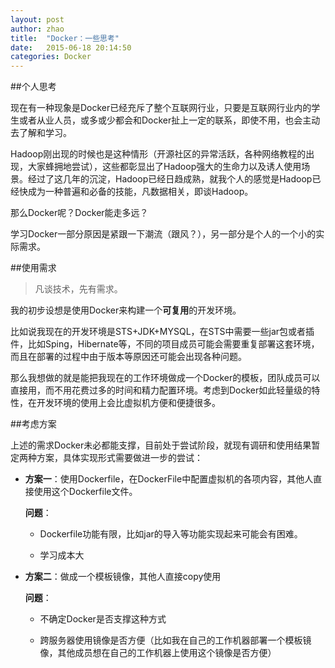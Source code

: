 ```yaml
---
layout: post
author: zhao
title:  "Docker：一些思考"
date:   2015-06-18 20:14:50
categories: Docker
---
```


##个人思考

现在有一种现象是Docker已经充斥了整个互联网行业，只要是互联网行业内的学生或者从业人员，或多或少都会和Docker扯上一定的联系，即使不用，也会主动去了解和学习。

Hadoop刚出现的时候也是这种情形（开源社区的异常活跃，各种网络教程的出现，大家蜂拥地尝试），这些都彰显出了Hadoop强大的生命力以及诱人使用场景。经过了这几年的沉淀，Hadoop已经日趋成熟，就我个人的感觉是Hadoop已经快成为一种普遍和必备的技能，凡数据相关，即谈Hadoop。

那么Docker呢？Docker能走多远？

学习Docker一部分原因是紧跟一下潮流（跟风？），另一部分是个人的一个小的实际需求。

##使用需求

>凡谈技术，先有需求。

我的初步设想是使用Docker来构建一个**可复用**的开发环境。

比如说我现在的开发环境是STS+JDK+MYSQL，在STS中需要一些jar包或者插件，比如Sping，Hibernate等，不同的项目成员可能会需要重复部署这套环境，而且在部署的过程中由于版本等原因还可能会出现各种问题。

那么我想做的就是能把我现在的工作环境做成一个Docker的模板，团队成员可以直接用，而不用花费过多的时间和精力配置环境。考虑到Docker如此轻量级的特性，在开发环境的使用上会比虚拟机方便和便捷很多。

##考虑方案

上述的需求Docker未必都能支撑，目前处于尝试阶段，就现有调研和使用结果暂定两种方案，具体实现形式需要做进一步的尝试：

 - **方案一**：使用Dockerfile，在DockerFile中配置虚拟机的各项内容，其他人直接使用这个Dockerfile文件。
	 
	 **问题**：
	 
	 - Dockerfile功能有限，比如jar的导入等功能实现起来可能会有困难。
	 
	 - 学习成本大
			
 - **方案二**：做成一个模板镜像，其他人直接copy使用
 
	**问题**：
	
	 - 不确定Docker是否支撑这种方式
	 
	 - 跨服务器使用镜像是否方便（比如我在自己的工作机器部署一个模板镜像，其他成员想在自己的工作机器上使用这个镜像是否方便）
